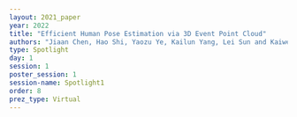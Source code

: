 ```yaml
---
layout: 2021_paper
year: 2022
title: "Efficient Human Pose Estimation via 3D Event Point Cloud"
authors: "Jiaan Chen, Hao Shi, Yaozu Ye, Kailun Yang, Lei Sun and Kaiwei Wang"
type: Spotlight
day: 1
session: 1
poster_session: 1
session-name: Spotlight1
order: 8
prez_type: Virtual
---
```

